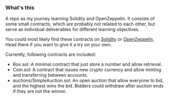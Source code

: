### What's this

A repo as my journey learning Solidity and OpenZeppelin. It consists of some small contracts, which are probably not related to each other, but serve as individual deliverables for different learning objectives.

You could most likely find these contracts on [Solidity](https://docs.soliditylang.org/en/v0.8.11/solidity-by-example.html) or [OpenZeppelin](https://docs.openzeppelin.com/learn/developing-smart-contracts). Head there if you want to give it a try on your own.

Currently, following contracts are included:

- Box.sol: A minimal contract that just store a number and allow retrieval.
- Coin.sol: A contract that issues new crypto currency and allow minting and transferring between accounts.
- auctions/SimpleAuction.sol: An open auction that allow everyone to bid, and the highest wins the bid. Bidders could withdraw after auction ends if they are not the winner.